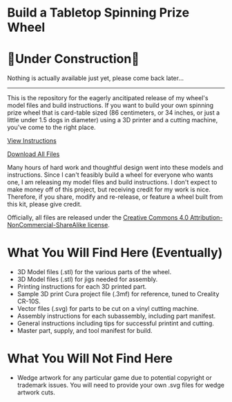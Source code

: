 ﻿# Build a Tabletop Spinning Prize Wheel

# 🚧Under Construction🚧

Nothing is actually available just yet, please come back later...

----------


This is the repository for the eagerly ancitipated release of my wheel's model files and build instructions.
If you want to build your own spinning prize wheel that is card-table sized (86 centimeters, or 34 inches, or just a little under 1.5 dogs in diameter)  using a 3D printer and a cutting machine, you've come to the right place.

[View Instructions](https://dukeiscreating.github.io/build-a-wheel/)

[Download All Files](https://github.com/DukeIsCreating/build-a-wheel/archive/refs/heads/main.zip)

Many hours of hard work and thoughtful design went into these models and instructions.
Since I can't feasibly build a wheel for everyone who wants one, I am releasing my model files and build instructions.
I don't expect to make money off of this project, but receiving credit for my work is nice.
Therefore, if you share, modify and re-release, or feature a wheel built from this kit, please give credit.

Officially, all files are released under the [Creative Commons 4.0 Attribution-NonCommercial-ShareAlike license](https://creativecommons.org/licenses/by-nc-sa/4.0/). 

# What You Will Find Here (Eventually)

- 3D Model files (.stl) for the various parts of the wheel.
- 3D Model files (.stl) for jigs needed for assembly.
- Printing instructions for each 3D printed part.
- Sample 3D print Cura project file (.3mf) for reference, tuned to Creality CR-10S.
- Vector files (.svg) for parts to be cut on a vinyl cutting machine.
- Assembly instructions for each subassembly, including part manifest.
- General instructions including tips for successful printint and cutting.
- Master part, supply, and tool manifest for build.

# What You Will Not Find Here

- Wedge artwork for any particular game due to potential copyright or trademark issues. You will need to provide your own .svg files for wedge artwork cuts.


